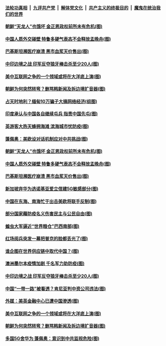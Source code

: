 

####  [法轮功真相](../../../../basic/blob/master/README.md?t=06270002) &nbsp;|&nbsp; [九评共产党](../../../../9ping.md/blob/master/README.md?t=06270002) &nbsp;|&nbsp; [解体党文化](../../../../jtdwh.md/blob/master/README.md?t=06270002)  &nbsp;|&nbsp; [共产主义的终极目的](../../../../gczydzjmd.md/blob/master/README.md?t=06270002) &nbsp;|&nbsp; [魔鬼在统治我们的世界](../../../../mgztzwmdsj.md/blob/master/README.md?t=06270002) 

#### [朝鲜“天龙人”也饿坏 金正恩政权前所未有危机(图)](../pages/p9/937667.md?t=06270002) 

#### [中国人质外交碰壁 特鲁多硬气表态不会释放孟晚舟(图)](../pages/p9/937722.md?t=06270002) 

#### [巴基斯坦濒医疗崩溃 黑市血浆天价售出(图)](../pages/p9/937672.md?t=06270002) 

#### [中印边境之战 印军反夺狼牙棒击杀至少20人(图)](../pages/p9/937650.md?t=06270002) 

#### [美中互联网之争的一个领域或将在大洋底上演(图)](../pages/p9/937621.md?t=06270002) 

#### [朝鲜为何突然转弯？删骂韩新闻及拆边境扩音器(图)](../pages/p9/937584.md?t=06270002) 

#### [占天时地利？缅甸10万骗子大搞网络经济(组图)](../pages/p9/937790.md?t=06270002) 

#### [印度承认与中国各自继续屯兵 指责中国先屯(图)](../pages/p9/937785.md?t=06270002) 

#### [英游客大热天蜂拥海滩 滨海城市忧防疫(图)](../pages/p9/937783.md?t=06270002) 

#### [蓬佩奥：美欧设对话机制应对中共挑战(图)](../pages/p9/937781.md?t=06270002) 

#### [朝鲜“天龙人”也饿坏 金正恩政权前所未有危机(图)](../pages/p9/937667.md?t=06270002) 

#### [中国人质外交碰壁 特鲁多硬气表态不会释放孟晚舟(图)](../pages/p9/937722.md?t=06270002) 

#### [巴基斯坦濒医疗崩溃 黑市血浆天价售出(图)](../pages/p9/937672.md?t=06270002) 

#### [新加坡弃华为选诺基亚爱立信建5G敏感部分(图)](../pages/p9/937716.md?t=06270002) 

#### [中国在东海、南海忙于出击美欧将联手反制(图)](../pages/p9/937714.md?t=06270002) 

#### [部分国家藉防疫名义伤害民主与公民自由(图)](../pages/p9/937713.md?t=06270002) 

#### [蝗虫大军逼近“世界粮仓”巴西南部(图)](../pages/p9/937653.md?t=06270002) 

#### [红场阅兵突发一幕把普京的脸都丢光了(图)](../pages/p9/937671.md?t=06270002) 

#### [谁企图在世界供应链中取代中国？(图)](../pages/p9/937669.md?t=06270002) 

#### [澳洲墨尔本疫情加剧 千名军力助防疫(图)](../pages/p9/937668.md?t=06270002) 

#### [中印边境之战 印军反夺狼牙棒击杀至少20人(图)](../pages/p9/937650.md?t=06270002) 

#### [中国“一带一路”被看透？肯尼亚判中资公司违法(图)](../pages/p9/937566.md?t=06270002) 

#### [外媒：美英金融中心已遭中国滲透(图)](../pages/p9/937625.md?t=06270002) 

#### [美中互联网之争的一个领域或将在大洋底上演(图)](../pages/p9/937621.md?t=06270002) 

#### [朝鲜为何突然转弯？删骂韩新闻及拆边境扩音器(图)](../pages/p9/937584.md?t=06270002) 

#### [多国5G舍华为 蓬佩奥：意识到中共监视危险(图)](../pages/p9/937614.md?t=06270002) 

